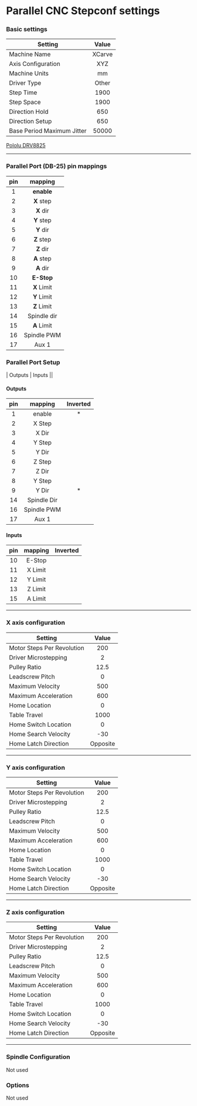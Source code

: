 # Parallel CNC Stepconf settings

### Basic settings

Setting | Value |
 --- | :----: |
Machine Name | XCarve 
Axis Configuration | XYZ
Machine Units | mm
Driver Type | Other
Step Time |	1900
Step Space | 1900
Direction Hold |	650
Direction Setup |	650
Base Period Maximum Jitter | 50000

[Pololu DRV8825](https://www.pololu.com/product/2133)

---

### Parallel Port (DB-25) pin mappings

 pin |  mapping | 
:---: | :---------:
 1    | **enable**         
 2    | **X** step         
 3    | **X** dir          
 4    | **Y** step         
 5    | **Y** dir          
 6    | **Z** step         
 7    | **Z** dir          
 8    | **A** step         
 9    | **A** dir          
 10   | **E-Stop**         
 11   | **X** Limit        
 12   | **Y** Limit        
 13   | **Z** Limit        
 14   | Spindle dir        
 15   | **A** Limit        
 16   | Spindle PWM        
 17   | Aux 1              

### Parallel Port Setup

| Outputs | Inputs ||


#### Outputs

pin |  mapping | Inverted 
:---: | :---------: | :---:   
1  | enable      | * 
2  | X Step      |
3  | X Dir       |
4  | Y Step      |
5  | Y Dir       |
6  | Z Step      | 
7  | Z Dir       |
8  | Y Step      |
9  | Y Dir       | * 
14 | Spindle Dir |
16 | Spindle PWM |
17 | Aux 1       |

#### Inputs
pin | mapping | Inverted 
:---: | :--------: | :---:
10 | E-Stop |
11 | X Limit |
12 | Y Limit |
13 | Z Limit |
15 | A Limit |

---

### X axis configuration

Setting | Value |
 --- | :----: |
Motor Steps Per Revolution | 200
Driver Microstepping | 2
Pulley Ratio | 12.5
Leadscrew Pitch | 0
Maximum Velocity | 500
Maximum Acceleration | 600
Home Location | 0
Table Travel | 1000
Home Switch Location | 0
Home Search Velocity | -30
Home Latch Direction | Opposite

---

### Y axis configuration
Setting | Value |
 --- | :----: |
Motor Steps Per Revolution | 200
Driver Microstepping | 2
Pulley Ratio | 12.5
Leadscrew Pitch | 0
Maximum Velocity | 500
Maximum Acceleration | 600
Home Location | 0
Table Travel | 1000
Home Switch Location | 0
Home Search Velocity | -30
Home Latch Direction | Opposite

---

### Z axis configuration
Setting | Value |
 --- | :----: |
Motor Steps Per Revolution | 200
Driver Microstepping | 2
Pulley Ratio | 12.5
Leadscrew Pitch | 0
Maximum Velocity | 500
Maximum Acceleration | 600
Home Location | 0
Table Travel | 1000
Home Switch Location | 0
Home Search Velocity | -30
Home Latch Direction | Opposite

---

### Spindle Configuration
Not used

### Options
Not used

